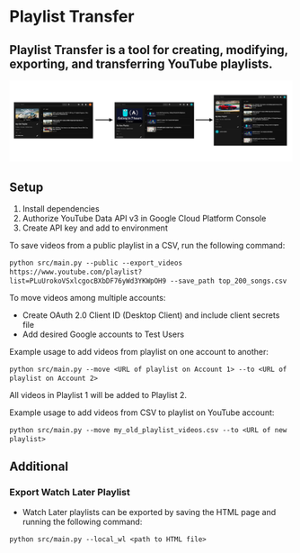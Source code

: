 # Playlist Transfer 
## Playlist Transfer is a tool for creating, modifying, exporting, and transferring YouTube playlists.

![](Screen%20Shot%202021-03-07%20at%2011.04.23%20PM.png)

## Setup
1. Install dependencies
2. Authorize YouTube Data API v3 in Google Cloud Platform Console 
3. Create API key and add to environment

To save videos from a public playlist in a CSV, run the following command:
```
python src/main.py --public --export_videos https://www.youtube.com/playlist?list=PLuUrokoVSxlcgocBXbDF76yWd3YKWpOH9 --save_path top_200_songs.csv
```

To move videos among multiple accounts:
* Create OAuth 2.0 Client ID (Desktop Client) and include client secrets file
* Add desired Google accounts to Test Users

Example usage to add videos from playlist on one account to another:
```
python src/main.py --move <URL of playlist on Account 1> --to <URL of playlist on Account 2>
```
All videos in Playlist 1 will be added to Playlist 2.


Example usage to add videos from CSV to playlist on YouTube account:
```
python src/main.py --move my_old_playlist_videos.csv --to <URL of new playlist>
```
## Additional
### Export Watch Later Playlist
* Watch Later playlists can be exported by saving the HTML page and running the following command:
```
python src/main.py --local_wl <path to HTML file>
```
